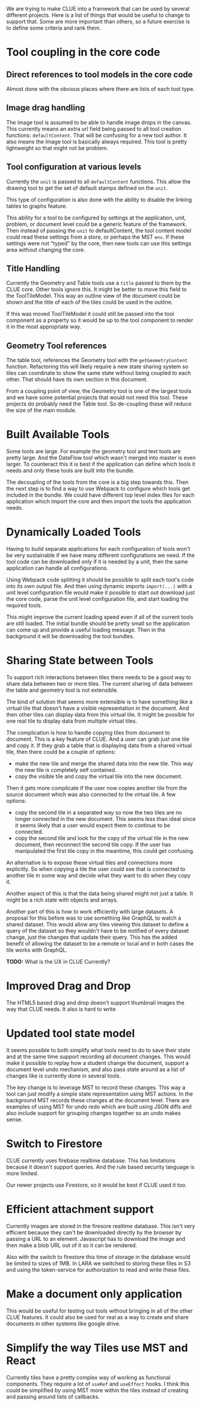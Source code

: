 We are trying to make CLUE into a framework that can be used by several different projects. Here is a list of things that would be useful to change to support that. Some are more important than others, so a future exercise is to define some criteria and rank them.

# Tool coupling in the core code

## Direct references to tool models in the core code

Almost done with the obvious places where there are lists of each tool type.

## Image drag handling

The image tool is assumed to be able to handle image drops in the canvas. This currently means an extra url field being passed to all tool creation functions: `defaultContent`. That will be confusing for a new tool author. It also means the Image tool is basically always required. This tool is pretty lightweight so that might not be problem.

## Tool configuration at various levels

Currently the `unit` is passed to all `defaultContent` functions. This allow the drawing tool to get the set of default stamps defined on the `unit`.

This type of configuration is also done with the ability to disable the linking tables to graphs feature.

This ability for a tool to be configured by settings at the application, unit, problem, or document level could be a generic feature of the framework.  Then instead of passing the `unit` to defaultContent, the tool content model could read these settings from a store, or perhaps the MST `env`. If these settings were not "typed" by the core, then new tools can use this settings area without changing the core.

## Title Handling

Currently the Geometry and Table tools use a `title` passed to them by the CLUE core. Other tools ignore this. It might be better to move this field to the ToolTileModel. This way an outline view of the document could be shown and the title of each of the tiles could be used in the outline.

If this was moved ToolTileModel it could still be passed into the tool component as a property so it would be up to the tool component to render it in the most appropriate way.

## Geometry Tool references

The table tool, references the Geometry tool with the `getGeometryContent` function. Refactoring this will likely require a new state sharing system so tiles can coordinate to show the same state without being coupled to each other. That should have its own section in this document.

From a coupling point of view, the Geometry tool is one of the largest tools and we have some potential projects that would not need this tool. These projects do probably need the Table tool. So de-coupling these will reduce the size of the main module.

# Built Available Tools

Some tools are large. For example the geometry tool and text tools are pretty large. And the DataFlow tool which wasn't merged into master is even larger. To counteract this it is best if the application can define which tools it needs and only these tools are built into the bundle.

The decoupling of the tools from the core is a big step towards this. Then the next step is to find a way to use Webpack to configure which tools get included in the bundle. We could have different top level index files for each application which import the core and then import the tools the application needs.

# Dynamically Loaded Tools

Having to build separate applications for each configuration of tools won't be very sustainable if we have many different configurations we need. If the tool code can be downloaded only if it is needed by a unit, then the same application can handle all configurations.

Using Webpack code splitting it should be possible to split each tool's code into its own output file. And then using dynamic imports `import(...)` with a unit level configuration file would make it possible to start out download just the core code, parse the unit level configuration file, and start loading the required tools.

This might improve the current loading speed even if all of the current tools are still loaded. The initial bundle should be pretty small so the application can come up and provide a useful loading message. Then in the background it will be downloading the tool bundles.

# Sharing State between Tools

To support rich interactions between tiles there needs to be a good way to share data between two or more tiles. The current sharing of data between the table and geometry tool is not extensible.

The kind of solution that seems more extensible is to have something like a virtual tile that doesn't have a visible representation in the document. And then other tiles can display data from this virtual tile. It might be possible for one real tile to display data from multiple virtual tiles.

The complication is how to handle copying tiles from document to document. This is a key feature of CLUE. And a user can grab just one tile and copy it. If they grab a table that is displaying data from a shared virtual tile, then there could be a couple of options:
- make the new tile and merge the shared data into the new tile. This way the new tile is completely self contained.
- copy the visible tile and copy the virtual tile into the new document. 

Then it gets more complicate if the user now copies another tile from the source document which was also connected to the virtual tile. A few options:
- copy the second tile in a separated way so now the two tiles are no longer connected in the new document. This seems less than ideal since it seems likely that a user would expect them to continue to be connected.
- copy the second tile and look for the copy of the virtual tile in the new document, then reconnect the second tile copy. If the user has manipulated the first tile copy in the meantime, this could get confusing.

An alternative is to expose these virtual tiles and connections more explicitly. So when copying a tile the user could see that is connected to another tile in some way and decide what they want to do when they copy it.

Another aspect of this is that the data being shared might not just a table. It might be a rich state with objects and arrays.

Another part of this is how to work efficiently with large datasets. A proposal for this before was to use something like GraphQL to watch a shared dataset. This would allow any tiles viewing this dataset to define a query of the dataset so they wouldn't have to be notified of every dataset change, just the changes that update their query. This has the added benefit of allowing the dataset to be a remote or local and in both cases the tile works with GraphQL.

**TODO:** What is the UX in CLUE Currently?

# Improved Drag and Drop

The HTML5 based drag and drop doesn't support thumbnail images the way that CLUE needs. It also is hard to write 

# Updated tool state model

It seems possible to both simplify what tools need to do to save their state and at the same time support recording all document changes. This would make it possible to replay how a student change the document, support a document level undo mechanism, and also pass state around as a list of changes like is currently done in several tools.

The key change is to leverage MST to record these changes. This way a tool can just modify a simple state representation using MST actions. In the background MST records these changes at the document level. There are examples of using MST for undo redo which are built using JSON diffs and also include support for grouping changes together so an undo makes sense.

# Switch to Firestore

CLUE currently uses firebase realtime database. This has limitations because it doesn't support queries. And the rule based security language is more limited.

Our newer projects use Firestore, so it would be best if CLUE used it too.

# Efficient attachment support

Currently images are stored in the firesore realtime database. This isn't very efficient because they can't be downloaded directly by the browser by passing a URL to an element. Javascript has to download the image and then make a blob URL out of it so it can be rendered. 

Also with the switch to firestore this time of storage in the database would be limited to sizes of 1MB. In LARA we switched to storing these files in S3 and using the token-service for authorization to read and write these files.

# Make a document only application

This would be useful for testing out tools without bringing in all of the other CLUE features. It could also be used for real as a way to create and share documents in other systems like google drive.

# Simplify the way Tiles use MST and React

Currently tiles have a pretty complex way of working as functional components. They require a lot of `useRef` and `useEffect` hooks. I think this could be simplified by using MST more within the tiles instead of creating and passing around lists of callbacks.

